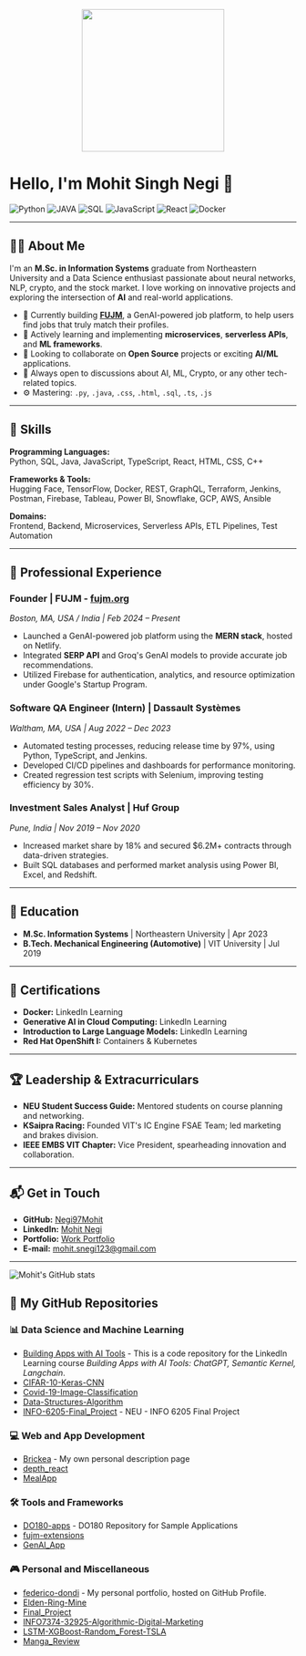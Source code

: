 <p align="center">
<img src="https://64.media.tumblr.com/c5399e42065a936c75c170e507dfb6f0/73930fdb8ee92bf5-76/s1280x1920/6dae7b7d7c73f618f1e63fe99ceff8c086058df1.gifv" height="250" width="250"/>
</p>

# Hello, I'm Mohit Singh Negi 👋

![Python](https://img.shields.io/badge/Python-Advanced-orange)
![JAVA](https://img.shields.io/badge/JAVA-Advanced-yellow)
![SQL](https://img.shields.io/badge/SQL-Advanced-green)
![JavaScript](https://img.shields.io/badge/JavaScript-Intermediate-yellow)
![React](https://img.shields.io/badge/React-Intermediate-blue)
![Docker](https://img.shields.io/badge/Docker-Intermediate-lightgrey)

---

## 👨‍💻 About Me

I'm an **M.Sc. in Information Systems** graduate from Northeastern University and a Data Science enthusiast passionate about neural networks, NLP, crypto, and the stock market. I love working on innovative projects and exploring the intersection of **AI** and real-world applications.

- 🔭 Currently building **[FUJM](https://fujm.org)**, a GenAI-powered job platform, to help users find jobs that truly match their profiles.
- 🌱 Actively learning and implementing **microservices**, **serverless APIs**, and **ML frameworks**.
- 👯 Looking to collaborate on **Open Source** projects or exciting **AI/ML** applications.
- 💬 Always open to discussions about AI, ML, Crypto, or any other tech-related topics.
- ⚙️ Mastering: `.py`, `.java`, `.css`, `.html`, `.sql`, `.ts`, `.js`

---

## 🔧 Skills

**Programming Languages:**  
Python, SQL, Java, JavaScript, TypeScript, React, HTML, CSS, C++

**Frameworks & Tools:**  
Hugging Face, TensorFlow, Docker, REST, GraphQL, Terraform, Jenkins, Postman, Firebase, Tableau, Power BI, Snowflake, GCP, AWS, Ansible

**Domains:**  
Frontend, Backend, Microservices, Serverless APIs, ETL Pipelines, Test Automation  

---

## 🏢 Professional Experience

### Founder | FUJM - [fujm.org](https://fujm.org)  
_Boston, MA, USA / India | Feb 2024 – Present_  
- Launched a GenAI-powered job platform using the **MERN stack**, hosted on Netlify.  
- Integrated **SERP API** and Groq's GenAI models to provide accurate job recommendations.  
- Utilized Firebase for authentication, analytics, and resource optimization under Google's Startup Program.  

### Software QA Engineer (Intern) | Dassault Systèmes  
_Waltham, MA, USA | Aug 2022 – Dec 2023_  
- Automated testing processes, reducing release time by 97%, using Python, TypeScript, and Jenkins.  
- Developed CI/CD pipelines and dashboards for performance monitoring.  
- Created regression test scripts with Selenium, improving testing efficiency by 30%.  

### Investment Sales Analyst | Huf Group  
_Pune, India | Nov 2019 – Nov 2020_  
- Increased market share by 18% and secured $6.2M+ contracts through data-driven strategies.  
- Built SQL databases and performed market analysis using Power BI, Excel, and Redshift.  

---

## 📜 Education

- **M.Sc. Information Systems** | Northeastern University | Apr 2023  
- **B.Tech. Mechanical Engineering (Automotive)** | VIT University | Jul 2019  

---

## 📜 Certifications

- **Docker:** LinkedIn Learning  
- **Generative AI in Cloud Computing:** LinkedIn Learning  
- **Introduction to Large Language Models:** LinkedIn Learning  
- **Red Hat OpenShift I:** Containers & Kubernetes  

---

## 🏆 Leadership & Extracurriculars

- **NEU Student Success Guide:** Mentored students on course planning and networking.  
- **KSaipra Racing:** Founded VIT's IC Engine FSAE Team; led marketing and brakes division.  
- **IEEE EMBS VIT Chapter:** Vice President, spearheading innovation and collaboration.  

---

## 📬 Get in Touch

- **GitHub:** [Negi97Mohit](https://github.com/Negi97Mohit)  
- **LinkedIn:** [Mohit Negi](https://www.linkedin.com/in/mohit-negi-109588208/)  
- **Portfolio:** [Work Portfolio](https://negim.myportfolio.com/)  
- **E-mail:** mohit.snegi123@gmail.com  

---

![Mohit's GitHub stats](https://github-readme-stats.vercel.app/api?username=Negi97Mohit&show_icons=true&theme=dracula&count_private=true&hide=prs&include_all_commits=true&hide_border=true)

## 📂 My GitHub Repositories

### 📊 Data Science and Machine Learning
- [Building Apps with AI Tools](https://github.com/Negi97Mohit/building-apps-with-ai-tools-chatgpt-semantic-kernel-langchain-4469616) - This is a code repository for the LinkedIn Learning course *Building Apps with AI Tools: ChatGPT, Semantic Kernel, Langchain*.
- [CIFAR-10-Keras-CNN](https://github.com/Negi97Mohit/CIFAR-10-Keras-CNN)
- [Covid-19-Image-Classification](https://github.com/Negi97Mohit/Covid-19-Image-Classification)
- [Data-Structures-Algorithm](https://github.com/Negi97Mohit/Data-Structures-Algorithm)
- [INFO-6205-Final_Project](https://github.com/Negi97Mohit/INFO-6205-Final_Project) - NEU - INFO 6205 Final Project

### 💻 Web and App Development
- [Brickea](https://github.com/Negi97Mohit/Brickea) - My own personal description page
- [depth_react](https://github.com/Negi97Mohit/depth_react)
- [MealApp](https://github.com/Negi97Mohit/MealApp)

### 🛠️ Tools and Frameworks
- [DO180-apps](https://github.com/Negi97Mohit/DO180-apps) - DO180 Repository for Sample Applications
- [fujm-extensions](https://github.com/Negi97Mohit/fujm-extensions)
- [GenAI_App](https://github.com/Negi97Mohit/GenAI_App)

### 🎮 Personal and Miscellaneous
- [federico-dondi](https://github.com/Negi97Mohit/federico-dondi) - My personal portfolio, hosted on GitHub Profile.
- [Elden-Ring-Mine](https://github.com/Negi97Mohit/Elden-Ring-Mine)
- [Final_Project](https://github.com/Negi97Mohit/Final_Project)
- [INFO7374-32925-Algorithmic-Digital-Marketing](https://github.com/Negi97Mohit/INFO7374-32925-Algorithmic-Digital-Marketing)
- [LSTM-XGBoost-Random_Forest-TSLA](https://github.com/Negi97Mohit/LSTM-XGBoost-Random_Forest-TSLA)
- [Manga_Review](https://github.com/Negi97Mohit/Manga_Review)
